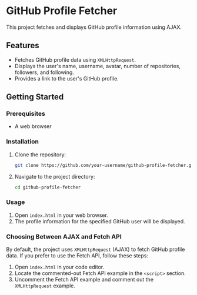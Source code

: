 # GitHub Profile Fetcher

This project fetches and displays GitHub profile information using AJAX.

## Features

- Fetches GitHub profile data using `XMLHttpRequest`.
- Displays the user's name, username, avatar, number of repositories, followers, and following.
- Provides a link to the user's GitHub profile.

## Getting Started

### Prerequisites

- A web browser

### Installation

1. Clone the repository:
    ```sh
    git clone https://github.com/your-username/github-profile-fetcher.git
    ```
2. Navigate to the project directory:
    ```sh
    cd github-profile-fetcher
    ```

### Usage

1. Open `index.html` in your web browser.
2. The profile information for the specified GitHub user will be displayed.

### Choosing Between AJAX and Fetch API

By default, the project uses `XMLHttpRequest` (AJAX) to fetch GitHub profile data. If you prefer to use the Fetch API, follow these steps:

1. Open `index.html` in your code editor.
2. Locate the commented-out Fetch API example in the `<script>` section.
3. Uncomment the Fetch API example and comment out the `XMLHttpRequest` example.

